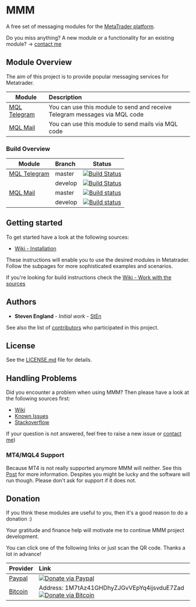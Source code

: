 # MMM
A free set of messaging modules for the [MetaTrader platform](https://www.metaquotes.net/en).

Do you miss anything? A new module or a functionality for an existing module? -> [contact me](https://mmm.steven-england.info/contact-me)

## Module Overview

The aim of this project is to provide popular messaging services for Metatrader.

| Module        | Description        |
| ------------- |:-------------|
|[MQL Telegram](https://mmm.steven-england.info/MQL-Telegram)|You can use this module to send and receive Telegram messages via MQL code|
|[MQL Mail](https://mmm.steven-england.info/MQL-Mail) | You can use this module to send mails via MQL code|

### Build Overview
| Module        | Branch        | Status  |
| ------------- |:-------------| :-------------:|
| [MQL Telegram](https://mmm.steven-england.info/MQL-Telegram)  | master | [![Build Status](https://dev.azure.com/StEnPublic/MMM/_apis/build/status/Telegram/MMM_MQL_Telegram_x64?branchName=master)](https://dev.azure.com/StEnPublic/MMM/_build/latest?definitionId=6&branchName=master) |
|       | develop      |   [![Build Status](https://dev.azure.com/StEnPublic/MMM/_apis/build/status/Telegram/MMM_MQL_Telegram_x64?branchName=develop)](https://dev.azure.com/StEnPublic/MMM/_build/latest?definitionId=6&branchName=develop) |
| [MQL Mail](https://mmm.steven-england.info/MQL-Mail) | master | [![Build status](https://dev.azure.com/StEnPublic/MMM/_apis/build/status/Mail/MMM_MQL_Mail_AnyCpu?branchName=master)](https://dev.azure.com/StEnPublic/MMM/_build/latest?definitionId=10&branchName=master) |
|       | develop      |  [![Build status](https://dev.azure.com/StEnPublic/MMM/_apis/build/status/Mail/MMM_MQL_Mail_AnyCpu?branchName=develop)](https://dev.azure.com/StEnPublic/MMM/_build/latest?definitionId=10&branchName=develop)  |

## Getting started

To get started have a look at the following sources:
+ [Wiki - Installation](https://mmm.steven-england.info/Installation)

These instructions will enable you to use the desired modules in Metatrader. Follow the subpages for more sophisticated
examples and scenarios.

If you're looking for build instructions check the [Wiki - Work with the sources](https://mmm.steven-england.info/Work-with-the-Sources)

## Authors

* **Steven England** - *Initial work* - [StEn](https://github.com/stevenengland)

See also the list of [contributors](https://github.com/stevenengland/MMM/graphs/contributors) who participated in this project.

## License

See the [LICENSE.md](LICENSE.md) file for details.

## Handling Problems

Did you encounter a problem when using MMM? Then please have a look at the following sources first:

+ [Wiki](https://mmm.steven-england.info)
+ [Known Issues](https://github.com/stevenengland/MMM/issues)
+ [Stackoverflow](https://stackoverflow.com)

If your question is not answered, feel free to raise a new issue or [contact me](https://mmm.steven-england.info/contact-me))

### MT4/MQL4 Support
Because MT4 is not really supported anymore MMM will neither. See this [Post](https://smnweekly.com/2016/11/15/metaquotes-abandons-mt4-turns-entirely-to-mt5-trading-platform/) for more information.
Despites you might be lucky and the software will run though. Please don't ask for support if it does not.

## Donation

If you think these modules are useful to you, then it's a good reason to do a donation :)

Your gratitude and finance help will motivate me to continue MMM project development.

You can click one of the following links or just scan the QR code. Thanks a lot in advance!

| Provider        | Link        |
| ------------- |:-------------|
| [Paypal](https://www.paypal.com/cgi-bin/webscr?cmd=_s-xclick&hosted_button_id=KLZLAV7333HYN&source=url)        |[![Donate via Paypal](https://donate.steven-england.info/donate_qr_paypal.png "Donate via Paypal")](https://www.paypal.com/cgi-bin/webscr?cmd=_s-xclick&hosted_button_id=KLZLAV7333HYN&source=url)|
| [Bitcoin](bitcoin:1M7tAz41GHDhyZJGvVEpYq4ijsvduE7Zad)      |Address: 1M7tAz41GHDhyZJGvVEpYq4ijsvduE7Zad [![Donate via Bitcoin](https://donate.steven-england.info/donate_qr_bitcoin.png "Donate via Bitcoin")](bitcoin:1M7tAz41GHDhyZJGvVEpYq4ijsvduE7Zad)|